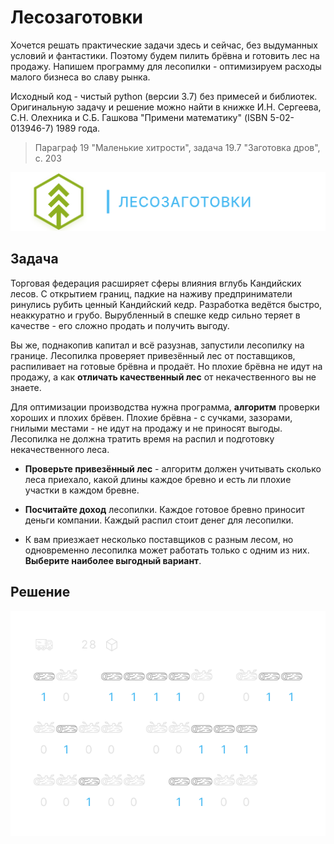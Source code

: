 ﻿# Лесозаготовки

Хочется решать практические задачи здесь и сейчас, без выдуманных условий и фантастики. Поэтому будем пилить брёвна и готовить лес на продажу. Напишем программу для лесопилки - оптимизируем расходы малого бизнеса во славу рынка.

Исходный код - чистый python (версии 3.7) без примесей и библиотек. Оригинальную задачу и решение можно найти в книжке И.Н. Сергеева, С.Н. Олехника и С.Б. Гашкова "Примени математику" (ISBN 5-02-013946-7) 1989 года.
> Параграф 19 "Маленькие хитрости", задача 19.7 "Заготовка дров", с. 203

![dse githubtasks cover forestry](https://github.com/alyonkapetrova/apply_math/blob/master/forestry/media/dse_githubtasks_cover_forestry.svg)

## Задача

Торговая федерация расширяет сферы влияния вглубь Кандийских лесов. С открытием границ, падкие на наживу предприниматели ринулись рубить ценный Кандийский кедр. Разработка ведётся быстро, неаккуратно и грубо. Вырубленный в спешке кедр сильно теряет в качестве - его сложно продать и получить выгоду.

Вы же, поднакопив капитал и всё разузнав, запустили лесопилку на границе. Лесопилка проверяет привезённый лес от поставщиков, распиливает на готовые брёвна и продаёт. Но плохие брёвна не идут на продажу, а как **отличать качественный лес** от некачественного вы не знаете.

Для оптимизации производства нужна программа, **алгоритм** проверки хороших и плохих брёвен. Плохие брёвна - с сучками, зазорами, гнилыми местами - не идут на продажу и не приносят выгоды. Лесопилка не должна тратить время на распил и подготовку некачественного леса.

- **Проверьте привезённый лес** - алгоритм должен учитывать сколько леса приехало, какой длины каждое бревно и есть ли плохие участки в каждом бревне.

- **Посчитайте доход** лесопилки. Каждое готовое бревно приносит деньги компании. Каждый распил стоит денег для лесопилки.

- К вам приезжает несколько поставщиков с разным лесом, но одновременно лесопилка может работать только с одним из них. **Выберите наиболее выгодный вариант**.

## Решение

![dse_githubtasks_forestry_sawmill_02a](https://github.com/alyonkapetrova/apply_math/blob/master/forestry/media/dse_githubtasks_forestry_sawmill_02a.svg)
